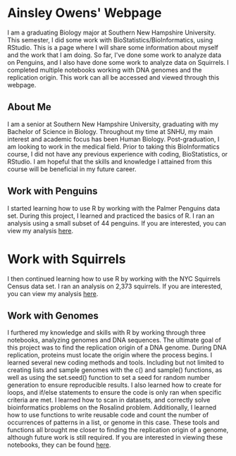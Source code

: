 # Ainsley Owens' Webpage

I am a graduating Biology major at Southern New Hampshire University. This semester, I did some work with BioStatistics/BioInformatics, using RStudio. This is a page where I will share some information about myself and the work that I am doing. So far, I've done some work to analyze data on Penguins, and I also have done some work to analyze data on Squirrels. I completed multiple notebooks working with DNA genomes and the replication origin. This work can all be accessed and viewed through this webpage. 

## About Me

I am a senior at Southern New Hampshire University, graduating with my Bachelor of Science in Biology. Throughout my time at SNHU, my main interest and academic focus has been Human Biology. Post-graduation, I am looking to work in the medical field. Prior to taking this BioInformatics course, I did not have any previous experience with coding, BioStatistics, or RStudio. I am hopeful that the skills and knowledge I attained from this course will be beneficial in my future career.

## Work with Penguins

I started learning how to use R by working with the Palmer Penguins data set. During this project, I learned and practiced the basics of R. I ran an analysis using a small subset of 44 penguins. If you are interested, you can view my analysis [here](https://ainsleyowens.github.io/BioStatisticsAnalysis/PalmerPenguinsAnalysis.html).
# Work with Squirrels
I then continued learning how to use R by working with the NYC Squirrels Census data set. I ran an analysis on 2,373 squirrels. If you are interested, you can view my analysis [here](https://ainsleyowens.github.io/BioStatisticsAnalysis/SquirrelAnalysis.html).

## Work with Genomes

I furthered my knowledge and skills with R by working through three notebooks, analyzing genomes and DNA sequences. The ultimate goal of this project was to find the replication origin of a DNA genome. During DNA replication, proteins must locate the origin where the process begins. I learned several new coding methods and tools. Including but not limited to creating lists and sample genomes with the c() and sample() functions, as well as using the set.seed() function to set a seed for random number generation to ensure reproducible results. I also learned how to create for loops, and if/else statements to ensure the code is only ran when specific criteria are met. I learned how to scan in datasets, and correctly solve bioinformatics problems on the Rosalind problem. Additionally, I learned how to use functions to write reusable code and count the number of occurrences of patterns in a list, or genome in this case. These tools and functions all brought me closer to finding the replication origin of a genome, although future work is still required.
If you are interested in viewing these notebooks, they can be found [here](https://agmath.github.io/BIO4ST1_Group3/Replication_Ainsley_Owens.html). 
